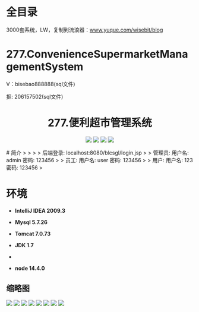 # 全目录

3000套系统，LW，复制到流浪器：www.yuque.com/wisebit/blog

# 277.ConvenienceSupermarketManagementSystem

<p>V：bisebao888888(sql文件)</p>
<p>抠: 206157502(sql文件)</p>

<p><h1 align="center">277.便利超市管理系统</h1></p>


<p align="center">
	<img src="https://img.shields.io/badge/jdk-1.7-orange.svg"/>
    <img src="https://img.shields.io/badge/servlet-3.x-lightgrey.svg"/>
    <img src="https://img.shields.io/badge/jsp-3.x-blue.svg"/>
    <img src="https://img.shields.io/badge/jdbc-5.x-yellow.svg"/>
</p>
# 简介
>
> 
>
> 后端登录: localhost:8080/blcsgl/login.jsp
>
> 管理员: 用户名: admin  密码: 123456
>
> 员工: 用户名: user  密码: 123456
>
> 用户: 用户名: 123  密码: 123456
>



# 环境

- <b>IntelliJ IDEA 2009.3</b>

- <b>Mysql 5.7.26</b>

- <b>Tomcat 7.0.73</b>

- <b>JDK 1.7</b>
-
- <b>node 14.4.0</b>




## 缩略图

![](https://bitwise.oss-cn-heyuan.aliyuncs.com/2024/9/10/5be93349-78f4-475f-8487-711995c7e02b.png)
![](https://bitwise.oss-cn-heyuan.aliyuncs.com/2024/9/10/735a96b7-c75a-4f82-8934-ffa411cb9ffe.png)
![](https://bitwise.oss-cn-heyuan.aliyuncs.com/2024/9/10/0a6c92f9-666d-4bbf-86e6-c9f80b4f4d92.png)
![](https://bitwise.oss-cn-heyuan.aliyuncs.com/2024/9/10/902a2388-942e-419b-9aa2-98c2941fa4c6.png)
![](https://bitwise.oss-cn-heyuan.aliyuncs.com/2024/9/10/2e32570e-b762-4a97-855e-6ca2bca94a63.png)
![](https://bitwise.oss-cn-heyuan.aliyuncs.com/2024/9/10/470cd6cc-3633-4b92-960d-482d29394b24.png)
![](https://bitwise.oss-cn-heyuan.aliyuncs.com/2024/9/10/85fa59f4-3d07-449d-b5f8-03f5c8945889.png)
![](https://bitwise.oss-cn-heyuan.aliyuncs.com/2024/9/10/addfdd44-b1f7-490b-9c76-4f783494ce9b.png)





